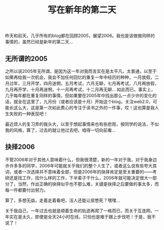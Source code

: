 ﻿---
layout: post 
title: 写在新年的第二天
---
昨天和前天，几乎所有的blog都在回顾2005，展望2006。我也是该做做同样的事情的，虽然已经是新年的第二天…

无所谓的2005
--------------

之所以说2005年无所谓，是因为这一年对我而言实在是太平凡，太普通，以至于如果再给我一次机会，我会不加任何回忆的重复一年中经历的种种，一月放假，二月过年，三月开学，四月迷惘，五月考试，六月无聊，七月再考试，八月再放假，九月再开学，十月再迷惘，十一月再考试，十二月再无聊… 如此而已。事实上，几乎每年都在重复同样的事情，但如果要在2005年中找出那么一点少许的变化的话，就全在这里了，九月份（或者应该是十月）开始这个blog，关注web2.0，可能长这么大，这是第一次如此费心的专注于读书之外的一件事，哎！这也算是我人生失败的一种表现吧！

最近烦人的复习弄的我头大，以至于想起事情来也有些悲观，按同学的说法，不似我的风格，算了，过去的就让他过去吧，咱得一切向前看…

抉择2006
----------

不管2006年对于其他人意味着什么，但我很清楚，新的一年对于我，对于我身边许许多多的同学，2006年可能就关乎我们的整个人生了，或者这么说有些夸大其词，或者一次选择并不意味着全部，但是2006年的抉择肯定是至关重要的——考研还是找工作，找什么样的工作，下半辈子干什么，2006年就可能决定很大一部分了，当然，作出正确的抉择似乎也不那么难，关键是抉择之后要做的事太多，而每一件都要付出努力。

算了，多想无益，走着走着看吧，活人还能让尿憋死？嘿嘿…

关于我自己，一年过去也就是顺着生命的轨迹再爬了一格而已，而关于互连网，一年实在是太久，即便是全天24小时在线，只怕也是难于跟上步伐吧！于是，我不说了！
